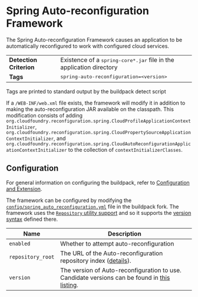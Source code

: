 # Spring Auto-reconfiguration Framework
The Spring Auto-reconfiguration Framework causes an application to be automatically reconfigured to work with configured cloud services.

<table>
  <tr>
    <td><strong>Detection Criterion</strong></td>
    <td>Existence of a <tt>spring-core*.jar</tt> file in the application directory</td>
  </tr>
  <tr>
    <td><strong>Tags</strong></td>
    <td><tt>spring-auto-reconfiguration=&lt;version&gt;</tt></td>
  </tr>
</table>
Tags are printed to standard output by the buildpack detect script

If a `/WEB-INF/web.xml` file exists, the framework will modify it in addition to making the auto-reconfiguration JAR available on the classpath.  This modification consists of adding `org.cloudfoundry.reconfiguration.spring.CloudProfileApplicationContextInitializer`, `org.cloudfoundry.reconfiguration.spring.CloudPropertySourceApplicationContextInitializer`, and `org.cloudfoundry.reconfiguration.spring.CloudAutoReconfigurationApplicationContextInitializer` to the collection of `contextInitializerClasses`.

## Configuration
For general information on configuring the buildpack, refer to [Configuration and Extension][].

The framework can be configured by modifying the [`config/spring_auto_reconfiguration.yml`][] file in the buildpack fork.  The framework uses the [`Repository` utility support][repositories] and so it supports the [version syntax][] defined there.

| Name | Description
| ---- | -----------
| `enabled` | Whether to attempt auto-reconfiguration
| `repository_root` | The URL of the Auto-reconfiguration repository index ([details][repositories]).
| `version` | The version of Auto-reconfiguration to use. Candidate versions can be found in [this listing][].

[Configuration and Extension]: ../README.md#configuration-and-extension
[`config/spring_auto_reconfiguration.yml`]: ../config/spring_auto_reconfiguration.yml
[repositories]: extending-repositories.md
[this listing]: http://download.pivotal.io.s3.amazonaws.com/auto-reconfiguration/index.yml
[version syntax]: extending-repositories.md#version-syntax-and-ordering

